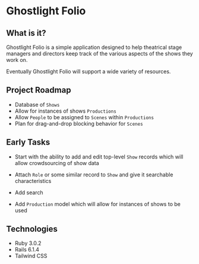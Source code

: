 # Ghostlight Folio

## What is it?
Ghostlight Folio is a simple application designed to help theatrical stage managers and directors keep track of the various aspects of the shows they work on.

Eventually Ghostlight Folio will support a wide variety of resources.

## Project Roadmap
* Database of `Shows`
* Allow for instances of shows `Productions`
* Allow `People` to be assigned to `Scenes` within `Productions`
* Plan for drag-and-drop blocking behavior for `Scenes`

## Early Tasks
* Start with the ability to add and edit top-level `Show` records which will allow crowdsourcing of show data
* Attach `Role` or some similar record to `Show` and give it searchable characteristics
* Add search

* Add `Production` model which will allow for instances of shows to be used

## Technologies

* Ruby 3.0.2
* Rails 6.1.4
* Tailwind CSS
